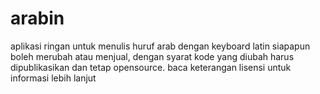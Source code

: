 # arabin
aplikasi ringan untuk menulis huruf arab dengan keyboard latin
siapapun boleh merubah atau menjual, dengan syarat kode yang diubah harus dipublikasikan dan tetap opensource. 
baca keterangan lisensi untuk informasi lebih lanjut
